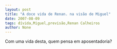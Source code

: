 ```yaml
---
layout: post
title: "A doce vida de Renan. na visão de Miguel"
date: 2007-08-09
tags: dívida,Miguel,previsão,Renan Calheiros
author: None
---
```

Com uma vida desta, quem pensa em aposentadoria? 